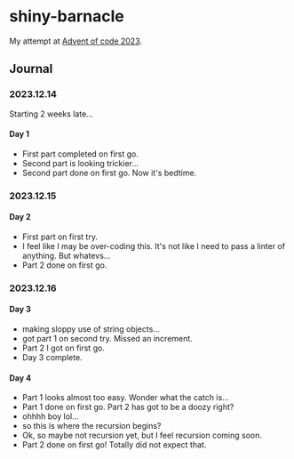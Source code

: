 # shiny-barnacle
My attempt at [Advent of code 2023](https://adventofcode.com/2023).

## Journal

### 2023.12.14
Starting 2 weeks late...
#### Day 1
* First part completed on first go.
* Second part is looking trickier...
* Second part done on first go. Now it's bedtime.

### 2023.12.15
#### Day 2
* First part on first try.
* I feel like I may be over-coding this. It's not like I need to pass a linter of anything. But whatevs...
* Part 2 done on first go. 

### 2023.12.16
#### Day 3
* making sloppy use of string objects...
* got part 1 on second try. Missed an increment.
* Part 2 I got on first go.
* Day 3 complete.

#### Day 4
* Part 1 looks almost too easy. Wonder what the catch is...
* Part 1 done on first go. Part 2 has got to be a doozy right?
* ohhhh boy lol...
* so this is where the recursion begins?
* Ok, so maybe not recursion yet, but I feel recursion coming soon.
* Part 2 done on first go! Totally did not expect that.
